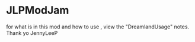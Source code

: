 JLPModJam
=========
for what is in this mod and how to use , view the "DreamlandUsage" notes.
Thank yo JennyLeeP

